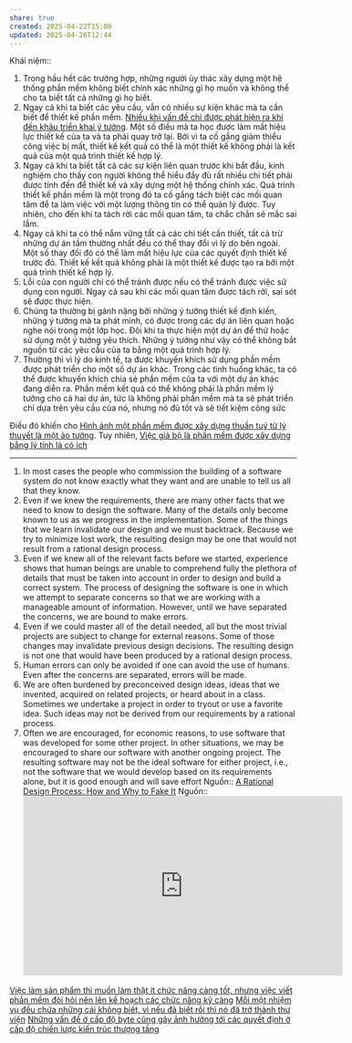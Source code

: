 ```yaml
---
share: true
created: 2025-04-22T15:09
updated: 2025-04-26T12:44
---
```

Khái niệm:: 

1. Trong hầu hết các trường hợp, những người ủy thác xây dựng một hệ thống phần mềm không biết chính xác những gì họ muốn và không thể cho ta biết tất cả những gì họ biết.
2. Ngay cả khi ta biết các yêu cầu, vẫn có nhiều sự kiện khác mà ta cần biết để thiết kế phần mềm. [Nhiều khi vấn đề chỉ được phát hiện ra khi đến khâu triển khai ý tưởng](../../../Qu%E1%BA%A3n%20l%C3%BD%20d%E1%BB%B1%20%C3%A1n,%20ph%C3%A1t%20tri%E1%BB%83n%20s%E1%BA%A3n%20ph%E1%BA%A9m,%20x%C3%A2y%20d%E1%BB%B1ng%20t%E1%BB%95%20ch%E1%BB%A9c/C%C3%B4ng%20vi%E1%BB%87c/B%E1%BA%A5t%20%C4%91%E1%BB%8Bnh%20v%C3%A0%20kh%C3%A1m%20ph%C3%A1/Nhi%E1%BB%81u%20khi%20v%E1%BA%A5n%20%C4%91%E1%BB%81%20ch%E1%BB%89%20%C4%91%C6%B0%E1%BB%A3c%20ph%C3%A1t%20hi%E1%BB%87n%20ra%20khi%20%C4%91%E1%BA%BFn%20kh%C3%A2u%20tri%E1%BB%83n%20khai%20%C3%BD%20t%C6%B0%E1%BB%9Fng.md). Một số điều mà ta học được làm mất hiệu lực thiết kế của ta và ta phải quay trở lại. Bởi vì ta cố gắng giảm thiểu công việc bị mất, thiết kế kết quả có thể là một thiết kế không phải là kết quả của một quá trình thiết kế hợp lý.
3. Ngay cả khi ta biết tất cả các sự kiện liên quan trước khi bắt đầu, kinh nghiệm cho thấy con người không thể hiểu đầy đủ rất nhiều chi tiết phải được tính đến để thiết kế và xây dựng một hệ thống chính xác. Quá trình thiết kế phần mềm là một trong đó ta cố gắng tách biệt các mối quan tâm để ta làm việc với một lượng thông tin có thể quản lý được. Tuy nhiên, cho đến khi ta tách rời các mối quan tâm, ta chắc chắn sẽ mắc sai lầm.
4. Ngay cả khi ta có thể nắm vững tất cả các chi tiết cần thiết, tất cả trừ những dự án tầm thường nhất đều có thể thay đổi vì lý do bên ngoài. Một số thay đổi đó có thể làm mất hiệu lực của các quyết định thiết kế trước đó. Thiết kế kết quả không phải là một thiết kế được tạo ra bởi một quá trình thiết kế hợp lý.
5. Lỗi của con người chỉ có thể tránh được nếu có thể tránh được việc sử dụng con người. Ngay cả sau khi các mối quan tâm được tách rời, sai sót sẽ được thực hiện.
6. Chúng ta thường bị gánh nặng bởi những ý tưởng thiết kế định kiến, những ý tưởng mà ta phát minh, có được trong các dự án liên quan hoặc nghe nói trong một lớp học. Đôi khi ta thực hiện một dự án để thử hoặc sử dụng một ý tưởng yêu thích. Những ý tưởng như vậy có thể không bắt nguồn từ các yêu cầu của ta bằng một quá trình hợp lý.
7. Thường thì vì lý do kinh tế, ta được khuyến khích sử dụng phần mềm được phát triển cho một số dự án khác. Trong các tình huống khác, ta có thể được khuyến khích chia sẻ phần mềm của ta với một dự án khác đang diễn ra. Phần mềm kết quả có thể không phải là phần mềm lý tưởng cho cả hai dự án, tức là không phải phần mềm mà ta sẽ phát triển chỉ dựa trên yêu cầu của nó, nhưng nó đủ tốt và sẽ tiết kiệm công sức

Điều đó khiến cho [Hình ảnh một phần mềm được xây dựng thuần tuý từ lý thuyết là một ảo tưởng](./H%C3%ACnh%20%E1%BA%A3nh%20m%E1%BB%99t%20ph%E1%BA%A7n%20m%E1%BB%81m%20%C4%91%C6%B0%E1%BB%A3c%20x%C3%A2y%20d%E1%BB%B1ng%20thu%E1%BA%A7n%20tu%C3%BD%20t%E1%BB%AB%20l%C3%BD%20thuy%E1%BA%BFt%20l%C3%A0%20m%E1%BB%99t%20%E1%BA%A3o%20t%C6%B0%E1%BB%9Fng.md). Tuy nhiên, [Việc giả bộ là phần mềm được xây dựng bằng lý tính là có ích](./Vi%E1%BB%87c%20gi%E1%BA%A3%20b%E1%BB%99%20l%C3%A0%20ph%E1%BA%A7n%20m%E1%BB%81m%20%C4%91%C6%B0%E1%BB%A3c%20x%C3%A2y%20d%E1%BB%B1ng%20b%E1%BA%B1ng%20l%C3%BD%20t%C3%ADnh%20l%C3%A0%20c%C3%B3%20%C3%ADch.md)


---

1. In most cases the people who commission the building of a software system do not know exactly what they want and are unable to tell us all that they know.
2. Even if we knew the requirements, there are many other facts that we need to know to design the software. Many of the details only become known to us as we progress in the implementation. Some of the things that we learn invalidate our design and we must backtrack. Because we try to minimize lost work, the resulting design may be one that would not result from a rational design process.
3. Even if we knew all of the relevant facts before we started, experience shows that human beings are unable to comprehend fully the plethora of details that must be taken into account in order to design and build a correct system. The process of designing the software is one in which we attempt to separate concerns so that we are working with a manageable amount of information. However, until we have separated the concerns, we are bound to make errors.
4. Even if we could master all of the detail needed, all but the most trivial projects are subject to change for external reasons. Some of those changes may invalidate previous design decisions. The resulting design is not one that would have been produced by a rational design process.
5. Human errors can only be avoided if one can avoid the use of humans. Even after the concerns are separated, errors will be made.
6. We are often burdened by preconceived design ideas, ideas that we invented, acquired on related projects, or heard about in a class. Sometimes we undertake a project in order to tryout or use a favorite idea. Such ideas may not be derived from our requirements by a rational process.
7. Often we are encouraged, for economic reasons, to use software that was developed for some other project. In other situations, we may be encouraged to share our software with another ongoing project. The resulting software may not be the ideal software for either project, i.e., not the software that we would develop based on its requirements alone, but it is good enough and will save effort
Nguồn:: [A Rational Design Process: How and Why to Fake It](https://ieeexplore.ieee.org/stamp/stamp.jsp?tp=&arnumber=6312940)
Nguồn:: <iframe width="560" height="315" src="https://www.youtube.com/embed/watch?v=2Ki12Pi3hnc" title="YouTube video player" frameborder="0" allow="accelerometer; autoplay; clipboard-write; encrypted-media; gyroscope; picture-in-picture; web-share" referrerpolicy="strict-origin-when-cross-origin" allowfullscreen></iframe>

[Việc làm sản phẩm thì muốn làm thật ít chức năng càng tốt, nhưng việc viết phần mềm  đòi hỏi nên lên kế hoạch các chức năng kỹ càng](Vi%E1%BB%87c%20l%C3%A0m%20s%E1%BA%A3n%20ph%E1%BA%A9m%20th%C3%AC%20mu%E1%BB%91n%20l%C3%A0m%20th%E1%BA%ADt%20%C3%ADt%20ch%E1%BB%A9c%20n%C4%83ng%20c%C3%A0ng%20t%E1%BB%91t,%20nh%C6%B0ng%20vi%E1%BB%87c%20vi%E1%BA%BFt%20ph%E1%BA%A7n%20m%E1%BB%81m%20%20%C4%91%C3%B2i%20h%E1%BB%8Fi%20n%C3%AAn%20l%C3%AAn%20k%E1%BA%BF%20ho%E1%BA%A1ch%20c%C3%A1c%20ch%E1%BB%A9c%20n%C4%83ng%20k%E1%BB%B9%20c%C3%A0ng.md)
[Mỗi một nhiệm vụ đều chứa những cái không biết, vì nếu đã biết rồi thì nó đã trở thành thư viện](../M%E1%BB%97i%20m%E1%BB%99t%20nhi%E1%BB%87m%20v%E1%BB%A5%20%C4%91%E1%BB%81u%20ch%E1%BB%A9a%20nh%E1%BB%AFng%20c%C3%A1i%20kh%C3%B4ng%20bi%E1%BA%BFt,%20v%C3%AC%20n%E1%BA%BFu%20%C4%91%C3%A3%20bi%E1%BA%BFt%20r%E1%BB%93i%20th%C3%AC%20n%C3%B3%20%C4%91%C3%A3%20tr%E1%BB%9F%20th%C3%A0nh%20th%C6%B0%20vi%E1%BB%87n.md)
[Những vấn đề ở cấp độ byte cũng gây ảnh hưởng tới các quyết định ở cấp độ chiến lược kiến trúc thượng tầng](./Nh%E1%BB%AFng%20v%E1%BA%A5n%20%C4%91%E1%BB%81%20%E1%BB%9F%20c%E1%BA%A5p%20%C4%91%E1%BB%99%20byte%20c%C5%A9ng%20g%C3%A2y%20%E1%BA%A3nh%20h%C6%B0%E1%BB%9Fng%20t%E1%BB%9Bi%20c%C3%A1c%20quy%E1%BA%BFt%20%C4%91%E1%BB%8Bnh%20%E1%BB%9F%20c%E1%BA%A5p%20%C4%91%E1%BB%99%20chi%E1%BA%BFn%20l%C6%B0%E1%BB%A3c%20ki%E1%BA%BFn%20tr%C3%BAc%20th%C6%B0%E1%BB%A3ng%20t%E1%BA%A7ng.md)